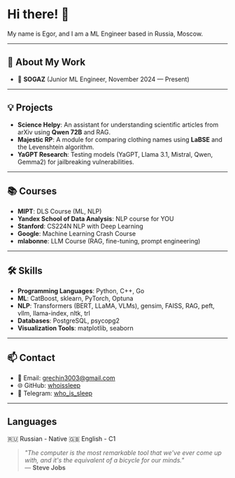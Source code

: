 # Hi there! 👋  
My name is Egor, and I am a ML Engineer based in Russia, Moscow.  

---

## 🚀 About My Work  
- 🌟 **SOGAZ** (Junior ML Engineer, November 2024 — Present)  

---

## 💡 Projects  
- **Science Helpy**: An assistant for understanding scientific articles from arXiv using **Qwen 72B** and RAG.  
- **Majestic RP**: A module for comparing clothing names using **LaBSE** and the Levenshtein algorithm.  
- **YaGPT Research**: Testing models (YaGPT, Llama 3.1, Mistral, Qwen, Gemma2) for jailbreaking vulnerabilities.  

---

## 📚 Courses  
- **MIPT**: DLS Course (ML, NLP)  
- **Yandex School of Data Analysis**: NLP course for YOU  
- **Stanford**: CS224N NLP with Deep Learning  
- **Google**: Machine Learning Crash Course  
- **mlabonne**: LLM Course (RAG, fine-tuning, prompt engineering)  

---

## 🛠 Skills  
- **Programming Languages**: Python, C++, Go  
- **ML**: CatBoost, sklearn, PyTorch, Optuna  
- **NLP**: Transformers (BERT, LLaMA, VLMs), gensim, FAISS, RAG, peft, vllm, llama-index, nltk, trl  
- **Databases**: PostgreSQL, psycopg2  
- **Visualization Tools**: matplotlib, seaborn  

---

## 📫 Contact  
- 📧 Email: grechin3003@gmail.com  
- 🌐 GitHub: [whoissleep](https://github.com/whoissleep)  
- 💬 Telegram: [who_is_sleep](https://t.me/who_is_sleep)  

---

## Languages
🇷🇺 Russian - Native
🇬🇧 English - C1

> *"The computer is the most remarkable tool that we've ever come up with, and it's the equivalent of a bicycle for our minds."*  
> — **Steve Jobs**  
